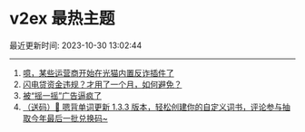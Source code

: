 # v2ex 最热主题

最近更新时间: 2023-10-30 13:02:44

--- 
1. [噫，某些运营商开始在光猫内置反诈插件了](https://www.v2ex.com/t/986550) 
2. [闪电贷资金违规？才用了一个月，如何避免？](https://www.v2ex.com/t/986560) 
3. [被“摇一摇”广告逼疯了](https://www.v2ex.com/t/986575) 
4. [（送码）🎁 嗯背单词更新 1.3.3 版本，轻松创建你的自定义词书，评论参与抽取今年最后一批兑换码~](https://www.v2ex.com/t/986556) 
